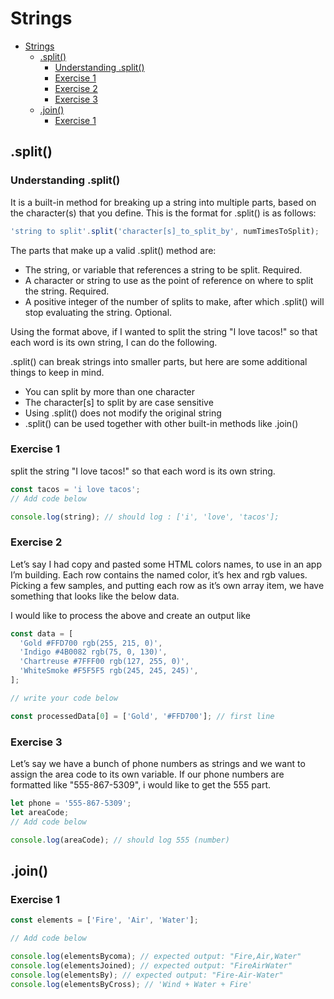 # Strings

- [Strings](#strings)
  - [.split()](#split)
    - [Understanding .split()](#understanding-split)
    - [Exercise 1](#exercise-1)
    - [Exercise 2](#exercise-2)
    - [Exercise 3](#exercise-3)
  - [.join()](#join)
    - [Exercise 1](#exercise-1-1)

## .split()

### Understanding .split()

It is a built-in method for breaking up a string into multiple parts, based on the character(s) that you define. This is the format for .split() is as follows:

```javascript
'string to split'.split('character[s]_to_split_by', numTimesToSplit);
```

The parts that make up a valid .split() method are:

- The string, or variable that references a string to be split. Required.
- A character or string to use as the point of reference on where to split the string. Required.
- A positive integer of the number of splits to make, after which .split() will stop evaluating the string. Optional.

Using the format above, if I wanted to split the string "I love tacos!" so that each word is its own string, I can do the following.

.split() can break strings into smaller parts, but here are some additional things to keep in mind.

- You can split by more than one character
- The character[s] to split by are case sensitive
- Using .split() does not modify the original string
- .split() can be used together with other built-in methods like .join()

### Exercise 1

split the string "I love tacos!" so that each word is its own string.

```javascript
const tacos = 'i love tacos';
// Add code below

console.log(string); // should log : ['i', 'love', 'tacos'];
```

### Exercise 2

Let’s say I had copy and pasted some HTML colors names, to use in an app I’m building. Each row contains the named color, it’s hex and rgb values. Picking a few samples, and putting each row as it’s own array item, we have something that looks like the below data.

I would like to process the above and create an output like

```javascript
const data = [
  'Gold #FFD700 rgb(255, 215, 0)',
  'Indigo #4B0082 rgb(75, 0, 130)',
  'Chartreuse #7FFF00 rgb(127, 255, 0)',
  'WhiteSmoke #F5F5F5 rgb(245, 245, 245)',
];

// write your code below

const processedData[0] = ['Gold', '#FFD700']; // first line
```

### Exercise 3

Let’s say we have a bunch of phone numbers as strings and we want to assign the area code to its own variable. If our phone numbers are formatted like "555-867-5309", i would like to get the 555 part.

```javascript
let phone = '555-867-5309';
let areaCode;
// Add code below

console.log(areaCode); // should log 555 (number)
```

## .join()

### Exercise 1

```javascript
const elements = ['Fire', 'Air', 'Water'];

// Add code below

console.log(elementsBycoma); // expected output: "Fire,Air,Water"
console.log(elementsJoined); // expected output: "FireAirWater"
console.log(elementsBy); // expected output: "Fire-Air-Water"
console.log(elementsByCross); // 'Wind + Water + Fire'
```
